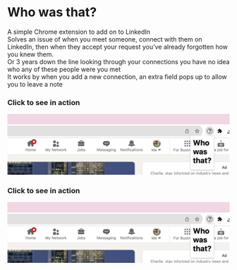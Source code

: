 # Who was that?
A simple Chrome extension to add on to LinkedIn <br />
Solves an issue of when you meet someone, connect with them on LinkedIn, then when they accept your request you've already forgotten how you knew them.<br />
Or 3 years down the line looking through your connections you have no idea who any of these people were you met<br />
It works by when you add a new connection, an extra field pops up to allow you to leave a note <br />
### Click to see in action
[![Who was that?](WWT.png)](https://vimeo.com/878141864)

### Click to see in action

[![Who was that?](WWT.png)](https://vimeo.com/878141931)

